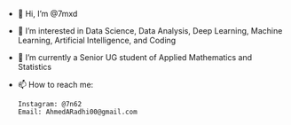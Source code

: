 - 👋 Hi, I’m @7mxd
- 👀 I’m interested in Data Science, Data Analysis, Deep Learning, Machine Learning, Artificial Intelligence, and Coding
- 🌱 I’m currently a Senior UG student of Applied Mathematics and Statistics 
- 📫 How to reach me: 

      Instagram: @7n62
      Email: AhmedARadhi00@gmail.com


<!---
7mxd/7mxd is a ✨ special ✨ repository because its `README.md` (this file) appears on your GitHub profile.
You can click the Preview link to take a look at your changes.
--->
